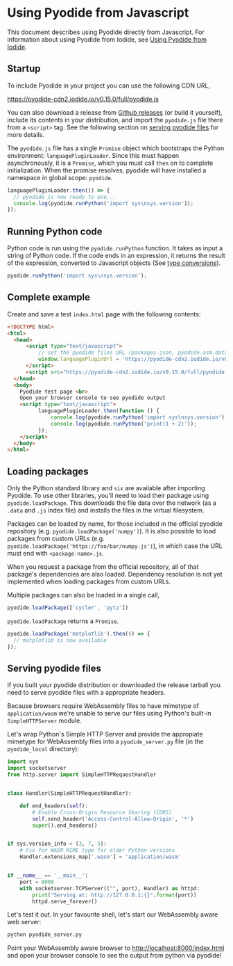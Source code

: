 # Using Pyodide from Javascript

This document describes using Pyodide directly from Javascript. For information
about using Pyodide from Iodide, see [Using Pyodide from
Iodide](using_pyodide_from_iodide.md).

## Startup

To include Pyodide in your project you can use the following CDN URL,

  https://pyodide-cdn2.iodide.io/v0.15.0/full/pyodide.js

You can also download a release from
[Github releases](https://github.com/iodide-project/pyodide/releases)
(or build it yourself), include its contents in your distribution, and import
the `pyodide.js` file there from a `<script>` tag. See the following section on
[serving pyodide files](./#serving-pyodide-files) for more details.

The `pyodide.js` file has a single `Promise` object which bootstraps the Python
environment: `languagePluginLoader`. Since this must happen asynchronously, it
is a `Promise`, which you must call `then` on to complete initialization. When
the promise resolves, pyodide will have installed a namespace in global scope:
`pyodide`.

```javascript
languagePluginLoader.then(() => {
  // pyodide is now ready to use...
  console.log(pyodide.runPython('import sys\nsys.version'));
});
```

## Running Python code

Python code is run using the `pyodide.runPython` function. It takes as input a
string of Python code. If the code ends in an expression, it returns the result
of the expression, converted to Javascript objects (See [type
conversions](type_conversions.md)).

```javascript
pyodide.runPython('import sys\nsys.version');
```

## Complete example

Create and save a test `index.html` page with the following contents:
```html
<!DOCTYPE html>
<html>
  <head>
      <script type="text/javascript">
          // set the pyodide files URL (packages.json, pyodide.asm.data etc)
          window.languagePluginUrl = 'https://pyodide-cdn2.iodide.io/v0.15.0/full/';
      </script>
      <script src="https://pyodide-cdn2.iodide.io/v0.15.0/full/pyodide.js"></script>
  </head>
  <body>
    Pyodide test page <br>
    Open your browser console to see pyodide output
    <script type="text/javascript">
          languagePluginLoader.then(function () {
              console.log(pyodide.runPython('import sys\nsys.version'));
              console.log(pyodide.runPython('print(1 + 2)'));
          });
    </script>
  </body>
</html>
```

## Loading packages

Only the Python standard library and `six` are available after importing
Pyodide. To use other libraries, you'll need to load their package using
`pyodide.loadPackage`. This downloads the file data over the network (as a
`.data` and `.js` index file) and installs the files in the virtual filesystem.

Packages can be loaded by name, for those included in the official pyodide
repository (e.g. `pyodide.loadPackage('numpy')`). It is also possible to load
packages from custom URLs (e.g.
`pyodide.loadPackage('https://foo/bar/numpy.js')`), in which case the URL must
end with `<package-name>.js`.

When you request a package from the official repository, all of that package's
dependencies are also loaded. Dependency resolution is not yet implemented
when loading packages from custom URLs.

Multiple packages can also be loaded in a single call,
```js
pyodide.loadPackage(['cycler', 'pytz'])
```

`pyodide.loadPackage` returns a `Promise`.

```javascript
pyodide.loadPackage('matplotlib').then(() => {
  // matplotlib is now available
});
```

## Serving pyodide files

If you built your pyodide distribution or downloaded the release tarball
you need to serve pyodide files with a appropriate headers.

Because browsers require WebAssembly files to have mimetype of
`application/wasm` we're unable to serve our files using Python's built-in
`SimpleHTTPServer` module.

Let's wrap Python's Simple HTTP Server and provide the appropiate mimetype for
WebAssembly files into a `pyodide_server.py` file (in the `pyodide_local`
directory):
```python
import sys
import socketserver
from http.server import SimpleHTTPRequestHandler


class Handler(SimpleHTTPRequestHandler):

    def end_headers(self):
        # Enable Cross-Origin Resource Sharing (CORS)
        self.send_header('Access-Control-Allow-Origin', '*')
        super().end_headers()


if sys.version_info < (3, 7, 5):
    # Fix for WASM MIME type for older Python versions
    Handler.extensions_map['.wasm'] = 'application/wasm'


if __name__ == '__main__':
    port = 8000
    with socketserver.TCPServer(("", port), Handler) as httpd:
        print("Serving at: http://127.0.0.1:{}".format(port))
        httpd.serve_forever()
```

Let's test it out.
In your favourite shell, let's start our WebAssembly aware web server:
```bash
python pyodide_server.py
```

Point your WebAssembly aware browser to
[http://localhost:8000/index.html](http://localhost:8000/index.html) and open
your browser console to see the output from python via pyodide!
